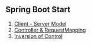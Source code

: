 ## Spring Boot Start

1. [Client - Server Model](Client-Server%20Model.md)
2. [Controller & RequestMapping](Controller%20&%20RequeestMapping.md)
3. [Inversion of Control](Inversion_of_Control(IoC).md)